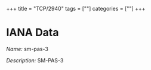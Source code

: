 +++
title = "TCP/2940"
tags = [""]
categories = [""]
+++

# IANA Data

_Name:_ sm-pas-3

_Description:_ SM-PAS-3

